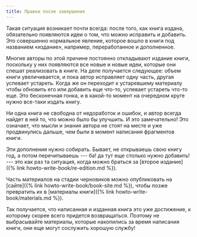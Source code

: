 ```yaml
---
title: Правки после завершения
---
```


Такая ситуация возникает почти всегда: после того, как книга издана,
обязательно появляются идеи о том, что можно исправить и добавить.
Это совершенно нормальное явление, которое вошло в книги под названием
«издание», например, переработанное и дополненное.

Многие авторы по этой причине постоянно откладывают издание книги,
поскольку у них появляются все новые и новые идеи, которые они спешат
реализовать в книге.  На деле получается следующее: объем книги
увеличивается, и пока автор исправляет одну часть, другая успевает
устареть.  Когда же он переходит к устаревшему материалу чтобы
обновить его или добавить еще что-то, успевает устареть что-то еще.
Это бесконечная гонка, и в какой-то момент на очередном круге нужно
все-таки издать книгу.

Ни одна книга не свободна от недоработок и ошибок, и автор всегда
найдет в ней то, что можно было бы улучшить.  И это замечательно!  Это
означает, что мысли и знания автора не стоят на месте и уже
продвинулись дальше, чем были в момент написания фрагментов книги.

Эти дополнения нужно собирать.  Бывает, не открываешь свою книгу год,
а потом перечитываешь --- ба! да тут еще столько нужно добавить! ---
это как раз та ситуация, когда можно браться за [второе издание]({%
link howto-write-book/re-edition.md %}).

Часть материалов на стадии черновиков можно опубликовать на [сайте]({%
link howto-write-book/book-site.md %}), чтобы позже превратить их в
[материалы книги]({% link howto-write-book/materials.md %}).

Так получается, что написанная и изданная книга это уже достижение, к
которому скорее всего придется возвращаться.  Поэтому не выбрасывайте
материалы, которые накопились за время написания книги, они еще могут
сослужить хорошую службу!
